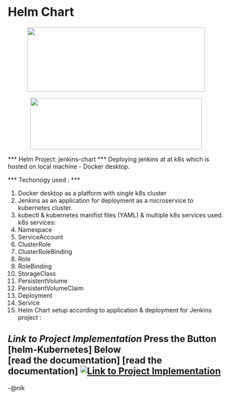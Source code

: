 # Helm Chart

<p align="center">
  <img src="https://helm.sh/img/helm.svg" width="414" height="150" />
</p>
<p align="center">
  <img src="https://kubernetes.io/images/kubernetes-horizontal-color.png" width="400" height="120" />
</p>

*** Helm Project: jenkins-chart  ***
  Deploying jenkins at at k8s which is hosted on local machine - Docker desktop.

*** Techonogy used : *** 
1. Docker desktop as a platform with single k8s cluster
2. Jenkins as an application for deployment as a microservice to kubernetes cluster.
3. kubectl & kubernetes manifist files (YAML) & multiple k8s services used.
  k8s services:
  1. Namespace
  2. ServiceAccount
  3. ClusterRole
  4. ClusterRoleBinding
  5. Role
  6. RoleBinding
  7. StorageClass
  8. PersistentVolume
  9. PersistentVolumeClaim
  10. Deployment
  11. Service
4. Helm Chart setup according to application & deployment for Jenkins project : 

***Link to Project Implementation***
Press the Button [**helm-Kubernetes**] Below  
[read the documentation]
[read the documentation]    [![Link to Project Implementation](https://img.shields.io/badge/helm-Kubernetes-326CE5?style=flat-square&logo=Kubernetes&logoColor=ffffff)](https://github.com/AnikG-Org/devops-practice/blob/main/kubernetes/helm/helm-project.pdf) 
-----
-@nik
